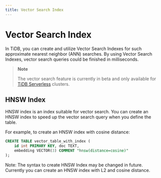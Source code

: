 ```yaml
---
title: Vector Search Index
---
```


#  Vector Search Index

In TiDB, you can create and utilize Vector Search Indexes for such approximate nearest neighbor (ANN) searches. By using Vector Search Indexes, vector search queries could be finished in milliseconds.

> **Note**
>
> The vector search feature is currently in beta and only available for [TiDB Serverless](/tidb-cloud/select-cluster-tier.md#tidb-serverless) clusters.

## HNSW Index

HNSW index is an index suitable for vector search. You can create an HNSW index to speed up the vector search query when you define the table.

For example, to create an HNSW index with cosine distance:

```sql
CREATE TABLE vector_table_with_index (
    id int PRIMARY KEY, doc TEXT,
    embedding VECTOR(3) COMMENT "hnsw(distance=cosine)"
);
```

Note: The syntax to create HNSW Index may be changed in future.
Currently you can create an HNSW index with L2 and cosine distance.

